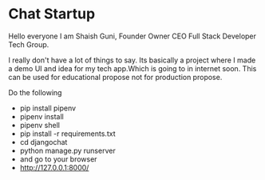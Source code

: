 
<h1>Chat Startup</h1>
    <p>Hello everyone I am Shaish Guni, Founder Owner CEO Full Stack Developer Tech Group.</p>
    <p>I really don't have a lot of things to say. Its  basically a project where I made a demo UI and idea for my tech app.Which is going to in internet soon. This can be used for educational propose not for production propose. </p>

<p>Do the following
<ul>
<li>pip install pipenv</li>
<li>pipenv install</li>
<li>pipenv shell</li>
<li>pip install -r requirements.txt</li>
<li>cd djangochat<br></li>
<li>python manage.py runserver</li>
<li>and go to your browser</li>
<li><a href="http://127.0.0.1:8000/" target="_blank">http://127.0.0.1:8000/</a></li>
<ul>

</p>
